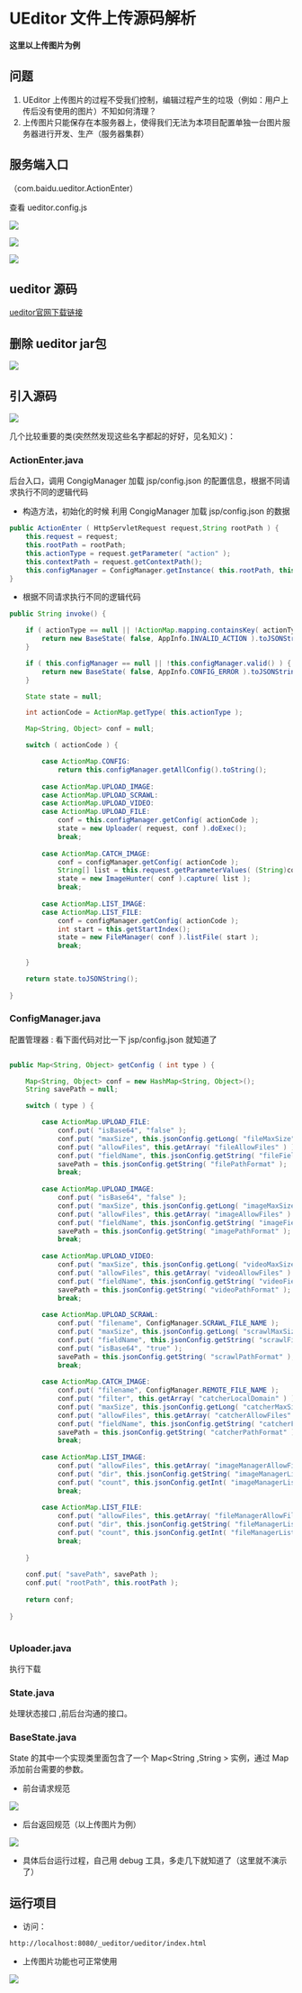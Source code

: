 # UEditor 文件上传源码解析

**这里以上传图片为例**
    
## 问题
    
1. UEditor 上传图片的过程不受我们控制，编辑过程产生的垃圾（例如：用户上传后没有使用的图片）不知如何清理？
2. 上传图片只能保存在本服务器上，使得我们无法为本项目配置单独一台图片服务器进行开发、生产（服务器集群）
    
## 服务端入口

（com.baidu.ueditor.ActionEnter）
    
查看 ueditor.config.js
    
![](https://gitee.com/eden2f/pic-hosting/raw/master/notes/20240121210215.png)
    
![](https://gitee.com/eden2f/pic-hosting/raw/master/notes/20240121210242.png)
    
![](https://gitee.com/eden2f/pic-hosting/raw/master/notes/20240121210302.png)
    
## ueditor 源码
    
[ueditor官网下载链接](http://ueditor.baidu.com/website/download.html)

## 删除 ueditor jar包

![](https://gitee.com/eden2f/pic-hosting/raw/master/notes/20240121210328.png)
    
## 引入源码
    
![](https://gitee.com/eden2f/pic-hosting/raw/master/notes/20240121210402.png)

几个比较重要的类(突然然发现这些名字都起的好好，见名知义)：
    
### ActionEnter.java

后台入口，调用 CongigManager 加载 jsp/config.json 的配置信息，根据不同请求执行不同的逻辑代码
  
* 构造方法，初始化的时候 利用 CongigManager 加载 jsp/config.json 的数据
     
``` java
public ActionEnter ( HttpServletRequest request,String rootPath ) {
    this.request = request;
    this.rootPath = rootPath;
    this.actionType = request.getParameter( "action" );
    this.contextPath = request.getContextPath();
    this.configManager = ConfigManager.getInstance( this.rootPath, this.contextPath, request.getRequestURI() );
}
```
        
* 根据不同请求执行不同的逻辑代码
        
``` java
public String invoke() {

    if ( actionType == null || !ActionMap.mapping.containsKey( actionType ) ) {
        return new BaseState( false, AppInfo.INVALID_ACTION ).toJSONString();
    }

    if ( this.configManager == null || !this.configManager.valid() ) {
        return new BaseState( false, AppInfo.CONFIG_ERROR ).toJSONString();
    }

    State state = null;

    int actionCode = ActionMap.getType( this.actionType );

    Map<String, Object> conf = null;

    switch ( actionCode ) {

        case ActionMap.CONFIG:
            return this.configManager.getAllConfig().toString();
            
        case ActionMap.UPLOAD_IMAGE:
        case ActionMap.UPLOAD_SCRAWL:
        case ActionMap.UPLOAD_VIDEO:
        case ActionMap.UPLOAD_FILE:
            conf = this.configManager.getConfig( actionCode );
            state = new Uploader( request, conf ).doExec();
            break;
            
        case ActionMap.CATCH_IMAGE:
            conf = configManager.getConfig( actionCode );
            String[] list = this.request.getParameterValues( (String)conf.get( "fieldName" ) );
            state = new ImageHunter( conf ).capture( list );
            break;
            
        case ActionMap.LIST_IMAGE:
        case ActionMap.LIST_FILE:
            conf = configManager.getConfig( actionCode );
            int start = this.getStartIndex();
            state = new FileManager( conf ).listFile( start );
            break;
            
    }

    return state.toJSONString();
    
}

```
        
### ConfigManager.java
        
配置管理器 : 看下面代码对比一下 jsp/config.json 就知道了
        
``` java
    
public Map<String, Object> getConfig ( int type ) {

    Map<String, Object> conf = new HashMap<String, Object>();
    String savePath = null;

    switch ( type ) {

        case ActionMap.UPLOAD_FILE:
            conf.put( "isBase64", "false" );
            conf.put( "maxSize", this.jsonConfig.getLong( "fileMaxSize" ) );
            conf.put( "allowFiles", this.getArray( "fileAllowFiles" ) );
            conf.put( "fieldName", this.jsonConfig.getString( "fileFieldName" ) );
            savePath = this.jsonConfig.getString( "filePathFormat" );
            break;
            
        case ActionMap.UPLOAD_IMAGE:
            conf.put( "isBase64", "false" );
            conf.put( "maxSize", this.jsonConfig.getLong( "imageMaxSize" ) );
            conf.put( "allowFiles", this.getArray( "imageAllowFiles" ) );
            conf.put( "fieldName", this.jsonConfig.getString( "imageFieldName" ) );
            savePath = this.jsonConfig.getString( "imagePathFormat" );
            break;
            
        case ActionMap.UPLOAD_VIDEO:
            conf.put( "maxSize", this.jsonConfig.getLong( "videoMaxSize" ) );
            conf.put( "allowFiles", this.getArray( "videoAllowFiles" ) );
            conf.put( "fieldName", this.jsonConfig.getString( "videoFieldName" ) );
            savePath = this.jsonConfig.getString( "videoPathFormat" );
            break;
            
        case ActionMap.UPLOAD_SCRAWL:
            conf.put( "filename", ConfigManager.SCRAWL_FILE_NAME );
            conf.put( "maxSize", this.jsonConfig.getLong( "scrawlMaxSize" ) );
            conf.put( "fieldName", this.jsonConfig.getString( "scrawlFieldName" ) );
            conf.put( "isBase64", "true" );
            savePath = this.jsonConfig.getString( "scrawlPathFormat" );
            break;
            
        case ActionMap.CATCH_IMAGE:
            conf.put( "filename", ConfigManager.REMOTE_FILE_NAME );
            conf.put( "filter", this.getArray( "catcherLocalDomain" ) );
            conf.put( "maxSize", this.jsonConfig.getLong( "catcherMaxSize" ) );
            conf.put( "allowFiles", this.getArray( "catcherAllowFiles" ) );
            conf.put( "fieldName", this.jsonConfig.getString( "catcherFieldName" ) + "[]" );
            savePath = this.jsonConfig.getString( "catcherPathFormat" );
            break;
            
        case ActionMap.LIST_IMAGE:
            conf.put( "allowFiles", this.getArray( "imageManagerAllowFiles" ) );
            conf.put( "dir", this.jsonConfig.getString( "imageManagerListPath" ) );
            conf.put( "count", this.jsonConfig.getInt( "imageManagerListSize" ) );
            break;
            
        case ActionMap.LIST_FILE:
            conf.put( "allowFiles", this.getArray( "fileManagerAllowFiles" ) );
            conf.put( "dir", this.jsonConfig.getString( "fileManagerListPath" ) );
            conf.put( "count", this.jsonConfig.getInt( "fileManagerListSize" ) );
            break;
            
    }
    
    conf.put( "savePath", savePath );
    conf.put( "rootPath", this.rootPath );
    
    return conf;
    
}
    
```
    
### Uploader.java
    
执行下载
    
### State.java
        
处理状态接口 ,前后台沟通的接口。
        
### BaseState.java
    
State 的其中一个实现类里面包含了一个 Map<String ,String > 实例，通过 Map 添加前台需要的参数。
        
* 前台请求规范

![](https://gitee.com/eden2f/pic-hosting/raw/master/notes/20240121210438.png)
        
* 后台返回规范（以上传图片为例）

![](https://gitee.com/eden2f/pic-hosting/raw/master/notes/20240121210549.png)

* 具体后台运行过程，自己用 debug 工具，多走几下就知道了（这里就不演示了）

## 运行项目
* 访问：

```
http://localhost:8080/_ueditor/ueditor/index.html
```
  
* 上传图片功能也可正常使用
      
![](https://gitee.com/eden2f/pic-hosting/raw/master/notes/20240121210614.png)